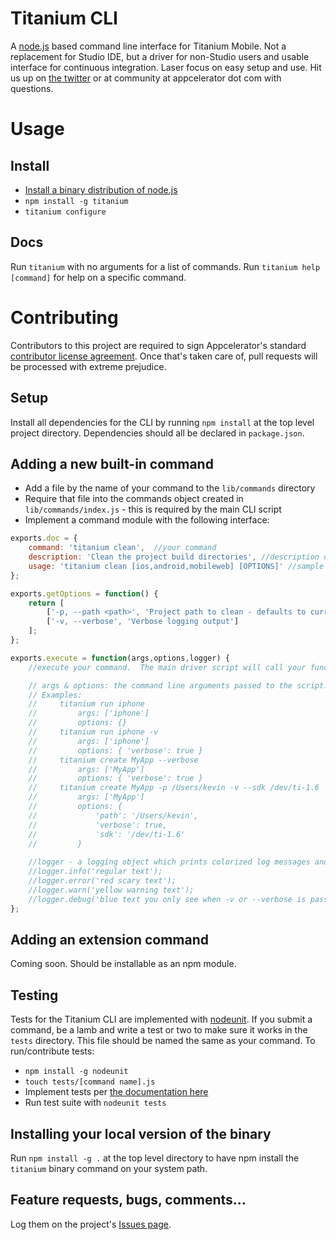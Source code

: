 # Titanium CLI

A [node.js](http://nodejs.org) based command line interface for Titanium Mobile.  Not a replacement for Studio IDE, but a driver for non-Studio users and usable interface for continuous integration.  Laser focus on easy setup and use. Hit us up on [the twitter](http://twitter.com/appcelerator) or at community at appcelerator dot com with questions.

# Usage

## Install

* [Install a binary distribution of node.js](http://nodejs.org/#download)
* `npm install -g titanium`
* `titanium configure`

## Docs

Run `titanium` with no arguments for a list of commands.  Run `titanium help [command]` for help on a specific command.

# Contributing

Contributors to this project are required to sign Appcelerator's standard [contributor license agreement](http://developer.appcelerator.com/cla).  Once that's taken care of, pull requests will be processed with extreme prejudice.

## Setup

Install all dependencies for the CLI by running `npm install` at the top level project directory.  Dependencies should all be declared in `package.json`.

## Adding a new built-in command

* Add a file by the name of your command to the `lib/commands` directory
* Require that file into the commands object created in `lib/commands/index.js` - this is required by the main CLI script
* Implement a command module with the following interface:

```javascript
exports.doc = {
	command: 'titanium clean',  //your command 
	description: 'Clean the project build directories', //description of what your command does
	usage: 'titanium clean [ios,android,mobileweb] [OPTIONS]' //sample usage
};

exports.getOptions = function() {
	return [
		['-p, --path <path>', 'Project path to clean - defaults to current working directory', process.cwd()],
		['-v, --verbose', 'Verbose logging output']
	];
};

exports.execute = function(args,options,logger) {
	//execute your command.  The main driver script will call your function with:

	// args & options: the command line arguments passed to the script.  
	// Examples:
	//     titanium run iphone
	//         args: ['iphone']
	//         options: {}
	//     titanium run iphone -v 
	//         args: ['iphone']
	//         options: { 'verbose': true }
	//     titanium create MyApp --verbose 
	//         args: ['MyApp']
	//         options: { 'verbose': true }
	//     titanium create MyApp -p /Users/kevin -v --sdk /dev/ti-1.6 
	//         args: ['MyApp']
	//         options: { 
	//             'path': '/Users/kevin',
	//             'verbose': true,
	//             'sdk': '/dev/ti-1.6' 
    //         }
		
	//logger - a logging object which prints colorized log messages and will skip debug messages if -v is not present. Usage:
	//logger.info('regular text');
	//logger.error('red scary text');
	//logger.warn('yellow warning text');
	//logger.debug('blue text you only see when -v or --verbose is passed in');	
};
```
	
## Adding an extension command

Coming soon.  Should be installable as an npm module.

## Testing

Tests for the Titanium CLI are implemented with [nodeunit](https://github.com/caolan/nodeunit).  If you submit a command, be a lamb and write a test or two to make sure it works in the `tests` directory.  This file should be named the same as your command.  To run/contribute tests:

* `npm install -g nodeunit`
* `touch tests/[command name].js`
* Implement tests per [the documentation here](https://github.com/caolan/nodeunit)
* Run test suite with `nodeunit tests`

## Installing your local version of the binary

Run `npm install -g .` at the top level directory to have npm install the `titanium` binary command on your system path.

## Feature requests, bugs, comments...

Log them on the project's [Issues page](https://github.com/appcelerator-titans/titanium_cli/issues).